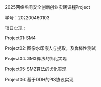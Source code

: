 2025网络空间安全创新创业实践课程Project

学号：202200460103

项目实现：

Project01: SM4

Project02: 图像水印嵌入与提取，及鲁棒性测试

Project04: SM3算法的优化实现

Project05: SM2算法的优化实现

Project06: 基于DDH的PIS协议实现
